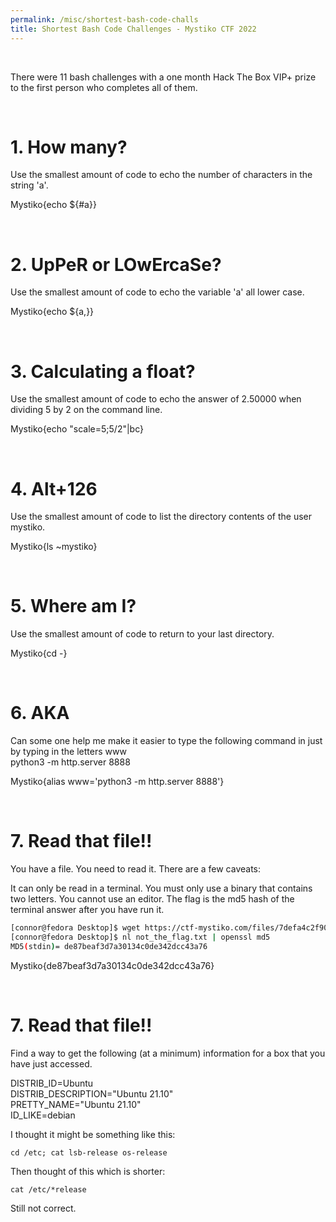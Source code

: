 ```yaml
---
permalink: /misc/shortest-bash-code-challs
title: Shortest Bash Code Challenges - Mystiko CTF 2022
---
```


<br>

There were 11 bash challenges with a one month Hack The Box VIP+ prize to the first person who completes all of them.

<br>

# 1. How many?

Use the smallest amount of code to echo the number of characters in the string 'a'.

Mystiko{echo ${#a}}

<br>


# 2. UpPeR or LOwErcaSe?

Use the smallest amount of code to echo the variable 'a' all lower case.

Mystiko{echo ${a,}} 

<br>


# 3. Calculating a float?

Use the smallest amount of code to echo the answer of 2.50000 when dividing 5 by 2 on the command line.

Mystiko{echo "scale=5;5/2"|bc}

<br>


# 4. Alt+126

Use the smallest amount of code to list the directory contents of the user mystiko.

Mystiko{ls ~mystiko}

<br>


# 5. Where am I?

Use the smallest amount of code to return to your last directory.

Mystiko{cd -} 

<br>


# 6. AKA

Can some one help me make it easier to type the following command in just by typing in the letters www <br>
python3 -m http.server 8888 <br>

Mystiko{alias www='python3 -m http.server 8888'}

<br>


# 7. Read that file!!

You have a file. You need to read it. There are a few caveats:

It can only be read in a terminal.
You must only use a binary that contains two letters.
You cannot use an editor.
The flag is the md5 hash of the terminal answer after you have run it.

```bash
[connor@fedora Desktop]$ wget https://ctf-mystiko.com/files/7defa4c2f905792708a51497aa3c278f/not_the_flag.txt -O not_the_flag.txt
[connor@fedora Desktop]$ nl not_the_flag.txt | openssl md5
MD5(stdin)= de87beaf3d7a30134c0de342dcc43a76
```

Mystiko{de87beaf3d7a30134c0de342dcc43a76}

<br>


# 7. Read that file!!

Find a way to get the following (at a minimum) information for a box that you have just accessed. <br>

DISTRIB_ID=Ubuntu                         <br>
DISTRIB_DESCRIPTION="Ubuntu 21.10"        <br>
PRETTY_NAME="Ubuntu 21.10"                <br>
ID_LIKE=debian                            <br>

I thought it might be something like this:

```
cd /etc; cat lsb-release os-release
```

Then thought of this which is shorter: 

```
cat /etc/*release
```

Still not correct.
